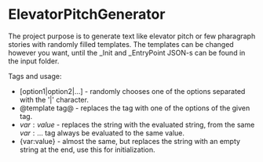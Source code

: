 # ElevatorPitchGenerator

The project purpose is to generate text like elevator pitch or few pharagraph stories with randomly filled templates. 
The templates can be changed however you want, until the _Init and _EntryPoint JSON-s can be found in the input folder.

Tags and usage:
- [option1|option2|...] - randomly chooses one of the options separated with the '|' character.
- @template tag@ - replaces the tag with one of the options of the given tag.
- $var:value$ - replaces the string with the evaluated string, from the same $var:...$ tag always be evaluated to the same value.
- {var:value} - almost the same, but replaces the string with an empty string at the end, use this for initialization.
